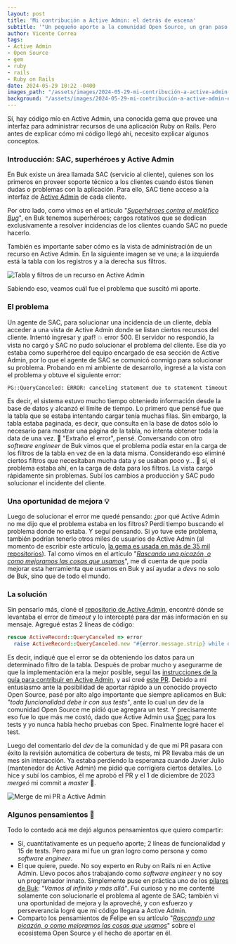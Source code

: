 ```yaml
---
layout: post
title: 'Mi contribución a Active Admin: el detrás de escena'
subtitle: '"Un pequeño aporte a la comunidad Open Source, un gran paso como persona y como software engineer"'
author: Vicente Correa
tags:
- Active Admin
- Open Source
- gem
- ruby
- rails
- Ruby on Rails
date: 2024-05-29 10:22 -0400
images_path: "/assets/images/2024-05-29-mi-contribución-a-active-admin-el-detrás-de-escena"
background: "/assets/images/2024-05-29-mi-contribución-a-active-admin-el-detrás-de-escena/fondo_open_source.jpg"
---
```

Sí, hay código mío en Active Admin, una conocida gema que provee una interfaz para administrar recursos de una aplicación Ruby on Rails. Pero antes de explicar cómo mi código llegó ahí, necesito explicar algunos conceptos.

### Introducción: SAC, superhéroes y Active Admin

En Buk existe un área llamada SAC (servicio al cliente), quienes son los primeros en proveer soporte técnico a los clientes cuando éstos tienen dudas o problemas con la aplicación. Para ello, SAC tiene acceso a la interfaz de [Active Admin](https://activeadmin.info/) de cada cliente.

Por otro lado, como vimos en el artículo "*[Superhéroes contra el maléfico Bug](http://localhost:4000/2022/07/20/superheros-contra-bugs.html)*", en Buk tenemos superhéroes; cargos rotativos que se dedican exclusivamente a resolver incidencias de los clientes cuando SAC no puede hacerlo.

También es importante saber cómo es la vista de administración de un recurso en Active Admin. En la siguiente imagen se ve una; a la izquierda está la tabla con los registros y a la derecha sus filtros.

![Tabla y filtros de un recurso en Active Admin]({{page.images_path}}/active_admin.png)

Sabiendo eso, veamos cuál fue el problema que suscitó mi aporte.

### El problema

Un agente de SAC, para solucionar una incidencia de un cliente, debía acceder a una vista de Active Admin donde se listan ciertos recursos del cliente. Intentó ingresar y ¡paf! 💥 error 500. El servidor no respondió, la vista no cargó y SAC no pudo solucionar el problema del cliente. Ese día yo estaba como superhéroe del equipo encargado de esa sección de Active Admin, por lo que el agente de SAC se comunicó conmigo para solucionar su problema. Probando en mi ambiente de desarrollo, ingresé a la vista con el problema y obtuve el siguiente error:
```
PG::QueryCanceled: ERROR: canceling statement due to statement timeout
```
Es decir, el sistema estuvo mucho tiempo obteniedo información desde la base de datos y alcanzó el límite de tiempo. Lo primero que pensé fue que la tabla que se estaba intentando cargar tenía muchas filas. Sin embargo, la tabla estaba paginada, es decir, que consulta en la base de datos sólo lo necesario para mostrar una página de la tabla, no intenta obtener toda la data de una vez. 🤔 "Extraño el error", pensé. Conversando con otro *software engineer* de Buk vimos que el problema podía estar en la carga de los filtros de la tabla en vez de en la data misma. Considerando eso eliminé ciertos filtros que necesitaban mucha data y se usaban poco y... 🥁 sí, el problema estaba ahí, en la carga de data para los filtros. La vista cargó rápidamente sin problemas. Subí los cambios a producción y SAC pudo solucionar el incidente del cliente.

### Una oportunidad de mejora 💡

Luego de solucionar el error me quedé pensando: ¿por qué Active Admin no me dijo que el problema estaba en los filtros? Perdí tiempo buscando el problema donde no estaba. Y seguí pensando. Si yo tuve este problema, también podrían tenerlo otros miles de usuarios de Active Admin (al momento de escribir este artículo, [la gema es usada en más de 35 mil repositorios](https://github.com/activeadmin/activeadmin/network/dependents?dependent_type=REPOSITORY)). Tal como vimos en el artículo "*[Rascando una picazón, o como mejoramos las cosas que usamos](https://buk.engineering/2022/05/10/rascando-picazon-como-mejoramos-cosas-usamos.html)*", me di cuenta de que podía mejorar esta herramienta que usamos en Buk y así ayudar a *devs* no solo de Buk, sino que de todo el mundo.

### La solución

Sin pensarlo más, cloné el [repositorio de Active Admin](https://github.com/activeadmin/activeadmin), encontré dónde se levantaba el error de *timeout* y lo intercepté para dar más información en su mensaje. Agregué estas 2 líneas de código:

```ruby
rescue ActiveRecord::QueryCanceled => error
  raise ActiveRecord::QueryCanceled.new "#{error.message.strip} while querying the values for the ActiveAdmin :#{method} filter"
```

Es decir, indiqué que el error se da obteniendo los datos para un determinado filtro de la tabla. Después de probar mucho y asegurarme de que la implementación era la mejor posible, seguí las [instrucciones de la guía para contribuir en Active Admin](https://github.com/activeadmin/activeadmin/blob/master/CONTRIBUTING.md), y así creé [este PR](https://github.com/activeadmin/activeadmin/pull/8117). Debido a mi entusiasmo ante la posibilidad de aportar rápido a un conocido proyecto Open Source, pasé por alto algo importante que siempre aplicamos en Buk: *"toda funcionalidad debe ir con sus tests"*, ante lo cual un *dev* de la comunidad Open Source me pidió que agregara un test. Y precisamente eso fue lo que más me costó, dado que Active Admin usa [Spec](https://github.com/ruby/spec) para los tests y yo nunca había hecho pruebas con Spec. Finalmente logré hacer el test.

Luego del comentario del *dev* de la comunidad y de que mi PR pasara con éxito la revisión automática de cobertura de tests, mi PR llevaba más de un mes sin interacción. Ya estaba perdiendo la esperanza cuando Javier Julio (mantenedor de Active Admin) me pidió que corrigiera ciertos detalles. Lo hice y subí los cambios, él me aprobó el PR y el 1 de diciembre de 2023 *mergeó* mi commit a *master* 🥹.

![Merge de mi PR a Active Admin]({{page.images_path}}/merge_PR.png)

### Algunos pensamientos 💭

Todo lo contado acá me dejó algunos pensamientos que quiero compartir:

- Sí, cuantitativamente es un pequeño aporte; 2 líneas de funcionalidad y 15 de tests. Pero para mí fue un gran logro como persona y como *software engineer*.
- El que quiere, puede. No soy experto en Ruby on Rails ni en Active Admin. Llevo pocos años trabajando como *software engineer* y no soy un programador innato. Simplemente puse en práctica uno de los [pilares de Buk](https://www.buk.cl/quienes-somos): *"Vamos al infinito y más allá"*. Fui curioso y no me contenté solamente con solucionarle el problema al agente de SAC; también vi una oportunidad de mejora y la aproveché, y con esfuerzo y perseverancia logré que mi código llegara a Active Admin.
- Comparto los pensamientos de Felipe en su artículo "*[Rascando una picazón, o como mejoramos las cosas que usamos](https://buk.engineering/2022/05/10/rascando-picazon-como-mejoramos-cosas-usamos.html)*" sobre el ecosistema Open Source y el hecho de aportar en él.
